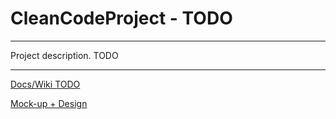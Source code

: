 # CleanCodeProject - TODO
------
Project description. TODO

------





[Docs/Wiki TODO]()  

[Mock-up + Design](https://www.figma.com/file/e0L6IHQpqNptKU4OqcF2zA/CleanCodeProject)
